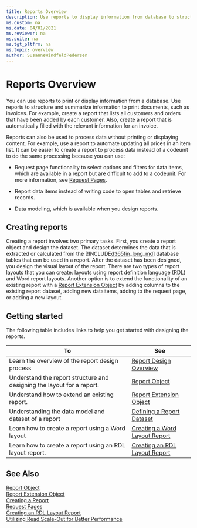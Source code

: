 ```yaml
---
title: Reports Overview
description: Use reports to display information from database to structure and summarize information and print documents, such as invoices. 
ms.custom: na
ms.date: 04/01/2021
ms.reviewer: na
ms.suite: na
ms.tgt_pltfrm: na
ms.topic: overview
author: SusanneWindfeldPedersen
---
```


# Reports Overview

You can use reports to print or display information from a database. Use reports to structure and summarize information to print documents, such as invoices. For example, create a report that lists all customers and orders that have been added by each customer. Also, create a report that is automatically filled with the relevant information for an invoice.  

Reports can also be used to process data without printing or displaying content. For example, use a report to automate updating all prices in an item list. It can be easier to create a report to process data instead of a codeunit to do the same processing because you can use:  

- Request page functionality to select options and filters for data items, which are available in a report but are difficult to add to a codeunit. For more information, see [Request Pages](devenv-request-pages.md). 

- Report data items instead of writing code to open tables and retrieve records.  

- Data modeling, which is available when you design reports. 

## Creating reports

Creating a report involves two primary tasks. First, you create a report object and design the dataset. The dataset determines the data that is extracted or calculated from the [!INCLUDE[d365fin_long_md](includes/d365fin_long_md.md)] database tables that can be used in a report. After the dataset has been designed, you design the visual layout of the report. There are two types of report layouts that you can create: layouts using report definition language (RDL) and Word report layouts. Another option is to extend the functionality of an existing report with a [Report Extension Object](devenv-report-ext-object.md) by adding columns to the existing report dataset, adding new dataitems, adding to the request page, or adding a new layout.

## Getting started

The following table includes links to help you get started with designing the reports.

|To      |See      | 
|--------|---------| 
|Learn the overview of the report design process|[Report Design Overview](devenv-report-design-overview.md)| 
|Understand the report structure and designing the layout for a report.|[Report Object](devenv-report-object.md)|
|Understand how to extend an existing report.|[Report Extension Object](devenv-report-ext-object.md)|
|Understanding the data model and dataset of a report|[Defining a Report Dataset](devenv-report-dataset.md)|  
|Learn how to create a report using a Word layout|[Creating a Word Layout Report](devenv-howto-report-layout.md)| 
|Learn how to create a report using an RDL layout report.|[Creating an RDL Layout Report](devenv-howto-rdl-report-layout.md)|
 

## See Also

[Report Object](devenv-report-object.md)  
[Report Extension Object](devenv-report-ext-object.md)  
[Creating a Report](devenv-howto-report-layout.md)  
[Request Pages](devenv-request-pages.md)  
[Creating an RDL Layout Report](devenv-howto-rdl-report-layout.md)  
[Utilizing Read Scale-Out for Better Performance](../administration/database-read-scale-out-overview.md)  